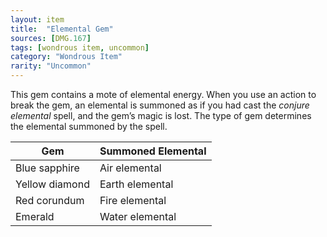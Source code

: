 ```yaml
---
layout: item
title:  "Elemental Gem"
sources: [DMG.167]
tags: [wondrous item, uncommon]
category: "Wondrous Item"
rarity: "Uncommon"
---
```


This gem contains a mote of elemental energy. When you use an action to break the gem, an elemental is summoned as if you had cast the *conjure elemental* spell, and the gem’s magic is lost. The type of gem determines the elemental summoned by the spell.

Gem             | Summoned Elemental
--------------- | ------------------
Blue sapphire   | Air elemental
Yellow diamond  | Earth elemental
Red corundum    | Fire elemental
Emerald         | Water elemental